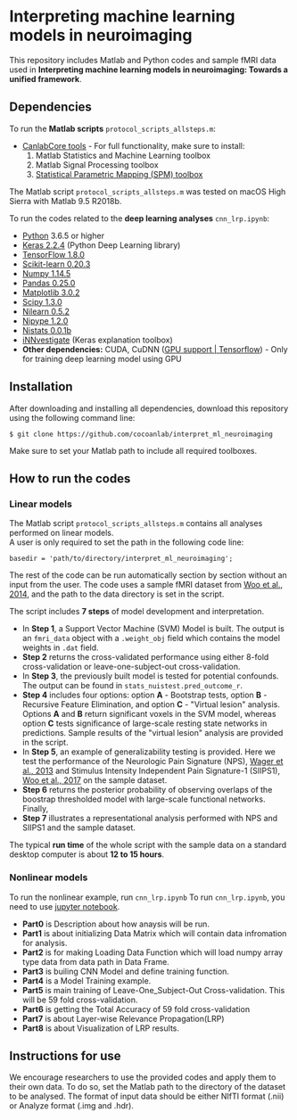 # Interpreting machine learning models in neuroimaging
This repository includes Matlab and Python codes and sample fMRI data used in **Interpreting machine learning models in neuroimaging: Towards a unified framework**.  
## Dependencies
To run the **Matlab scripts** `protocol_scripts_allsteps.m`: 

+ [CanlabCore tools](https://github.com/canlab/CanlabCore) - For full functionality, make sure to install:
	1. Matlab Statistics and Machine Learning toolbox
	2. Matlab Signal Processing toolbox
	3. [Statistical Parametric Mapping (SPM) toolbox](https://www.fil.ion.ucl.ac.uk/spm/) 

The Matlab script `protocol_scripts_allsteps.m` was tested on macOS High Sierra with Matlab 9.5 R2018b.

To run the codes related to the **deep learning analyses** `cnn_lrp.ipynb`:  

+ [Python](https://www.python.org/downloads/) 3.6.5 or higher
+ [Keras 2.2.4](https://keras.io) (Python Deep Learning library) 
+ [TensorFlow 1.8.0](https://www.tensorflow.org/install/) 
+ [Scikit-learn 0.20.3](https://scikit-learn.org/stable/install.html) 
+ [Numpy 1.14.5](https://numpy.org/) 
+ [Pandas 0.25.0](https://pandas.pydata.org/pandas-docs/stable/install.html) 
+ [Matplotlib 3.0.2](https://matplotlib.org/) 
+ [Scipy 1.3.0](https://www.tensorflow.org/install/) 
+ [Nilearn 0.5.2](http://nilearn.github.io/introduction.html#installation) 
+ [Nipype 1.2.0](https://nipype.readthedocs.io/en/latest/users/install.html) 
+ [Nistats 0.0.1b](https://nistats.github.io/index.html)
+ [iNNvestigate](https://github.com/albermax/innvestigate) (Keras explanation toolbox)
+ **Other dependencies:** CUDA, CuDNN ([GPU support | Tensorflow](https://www.tensorflow.org/install/gpu)) - Only for training deep learning model using GPU 


## Installation
After downloading and installing all dependencies, download this repository using the following command line:  
```
$ git clone https://github.com/cocoanlab/interpret_ml_neuroimaging
```  

Make sure to set your Matlab path to include all required toolboxes.  

## How to run the codes
### Linear models 
The Matlab script `protocol_scripts_allsteps.m` contains all analyses performed on linear models.  
A user is only required to set the path in the following code line:
```
basedir = 'path/to/directory/interpret_ml_neuroimaging';
```  

The rest of the code can be run automatically section by section without an input from the user. The code uses a sample fMRI dataset from [Woo et al., 2014](https://www.nature.com/articles/ncomms6380), and the path to the data directory is set in the script.  

The script includes **7 steps** of model development and interpretation. 
- In **Step 1**, a Support Vector Machine (SVM) Model is built. The output is an `fmri_data` object with a `.weight_obj` field which contains the model weights in `.dat` field. 
- **Step 2** returns the cross-validated performance using either 8-fold cross-validation or leave-one-subject-out cross-validation. 
- In **Step 3**, the previously built model is tested for potential confounds. The output can be found in `stats_nuistest.pred_outcome_r`. 
- **Step 4** includes four options: option **A** - Bootstrap tests, option **B** - Recursive Feature Elimination, and option **C** - "Virtual lesion" analysis. Options **A** and **B** return significant voxels in the SVM model, whereas option **C** tests significance of large-scale resting state networks in predictions. Sample results of the "virtual lesion" analysis are provided in the script. 
- In **Step 5**, an example of generalizability testing is provided. Here we test the performance of the Neurologic Pain Signature (NPS), [Wager et al., 2013](https://www.nejm.org/doi/full/10.1056/NEJMoa1204471) and Stimulus Intensity Independent Pain Signature-1 (SIIPS1), [Woo et al., 2017](https://www.nature.com/articles/ncomms14211) on the sample dataset. 
- **Step 6** returns the posterior probability of observing overlaps of the boostrap thresholded model with large-scale functional networks. Finally, 
- **Step 7** illustrates a representational analysis performed with NPS and SIIPS1 and the sample dataset.  

The typical **run time** of the whole script with the sample data on a standard desktop computer is about **12 to 15 hours**.

### Nonlinear models  
To run the nonlinear example, run `cnn_lrp.ipynb`
To run `cnn_lrp.ipynb`, you need to use [jupyter notebook](https://jupyter.org/).

- **Part0** is Description about how anaysis will be run. 
- **Part1** is about initializing Data Matrix which will contain data infromation for analysis.
- **Part2** is for making Loading Data Function which will load numpy array type data from data path in Data Frame.
- **Part3** is builing CNN Model and define training function.
- **Part4** is a Model Training example.
- **Part5** is main training of Leave-One_Subject-Out Cross-validation. This will be 59 fold cross-validation.
- **Part6** is getting the Total Accuracy of 59 fold cross-validation
- **Part7** is about Layer-wise Relevance Propagation(LRP)
- **Part8** is about Visualization of LRP results.

## Instructions for use
We encourage researchers to use the provided codes and apply them to their own data. To do so, set the Matlab path to the directory of the dataset to be analysed. The format of input data should be either NIfTI format (.nii) or Analyze format (.img and .hdr).
